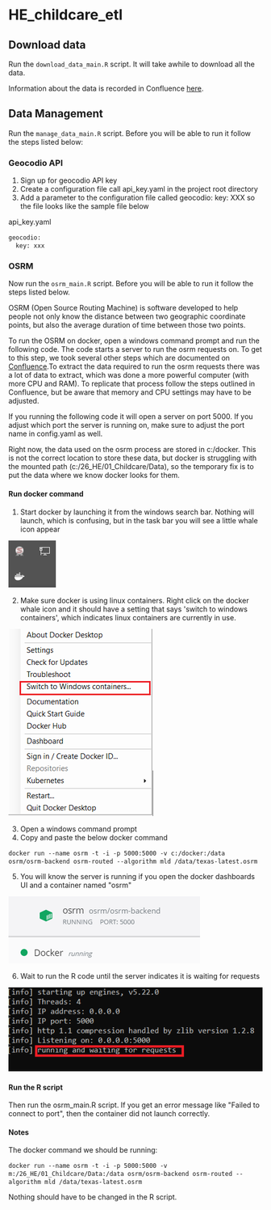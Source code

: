 # HE_childcare_etl

## Download data

Run the `download_data_main.R` script. It will take awhile to download all the data.

Information about the data is recorded in Confluence [here](https://tpldocs.rice.edu/display/HEC/Data+v2.0).

## Data Management

Run the `manage_data_main.R` script. Before you will be able to run it follow the steps listed below:

### Geocodio API

1. Sign up for geocodio API key
2. Create a configuration file call api_key.yaml in the project root directory
3. Add a parameter to the configuration file called geocodio: key: XXX so the file looks like the sample file below

api_key.yaml
```
geocodio:
  key: xxx

```

### OSRM

Now run the `osrm_main.R` script. Before you will be able to run it follow the steps listed below.

OSRM (Open Source Routing Machine) is software developed to help people not only know the distance between two geographic coordinate points, but also the average duration of time between those two points.

To run the OSRM on docker, open a windows command prompt and run the following code. The code starts a server to run the osrm requests on. To get to this step, we took several other steps which are documented on [Confluence](https://tpldocs.rice.edu/display/HEC/OSRM).To extract the data required to run the osrm requests there was a lot of data to extract, which was done a more powerful computer (with more CPU and RAM). To replicate that process follow the steps outlined in Confluence, but be aware that memory and CPU settings may have to be adjusted.

If you running the following code it will open a server on port 5000. If you adjust which port the server is running on, make sure to adjust the port name in config.yaml as well.

Right now, the data used on the osrm process are stored in c:/docker. This is not the correct location to store these data, but docker is struggling with the mounted path (c:/26_HE/01_Childcare/Data), so the temporary fix is to put the data where we know docker looks for them.

#### Run docker command

1. Start docker by launching it from the windows search bar. Nothing will launch, which is confusing, but in the task bar you will see a little whale icon appear

![launch_docker](./images/docker_icon.png)

2. Make sure docker is using linux containers. Right click on the docker whale icon and it should have a setting that says 'switch to windows containers', which indicates linux containers are currently in use.

![container](./images/container_type.png)

3. Open a windows command prompt
4. Copy and paste the below docker command

```
docker run --name osrm -t -i -p 5000:5000 -v c:/docker:/data osrm/osrm-backend osrm-routed --algorithm mld /data/texas-latest.osrm
```

5. You will know the server is running if you open the docker dashboards UI and a container named "osrm"

![osrm](./images/osrm_running.png)

6. Wait to run the R code until the server indicates it is waiting for requests

![requests](./images/port_running.png)

#### Run the R script

Then run the osrm_main.R script. If you get an error message like "Failed to connect to port", then the container did not launch correctly.

#### Notes

The docker command we should be running:
```
docker run --name osrm -t -i -p 5000:5000 -v m:/26_HE/01_Childcare/Data:/data osrm/osrm-backend osrm-routed --algorithm mld /data/texas-latest.osrm
```

Nothing should have to be changed in the R script.

